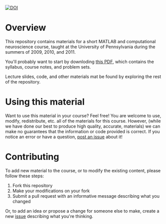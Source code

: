 [![DOI](https://zenodo.org/badge/DOI/10.5281/zenodo.10235877.svg)](https://doi.org/10.5281/zenodo.10235877)

# Overview

This repository contains materials for a short MATLAB and computational neuroscience course, taught at the University of Pennsylvania during the summers of 2009, 2010, and 2011.

You'll probably want to start by downloding [this PDF](https://github.com/ContextLab/computational-neuroscience/blob/master/main.pdf), which contains the syllabus, course notes, and problem sets.

Lecture slides, code, and other materials mat be found by exploring the rest of the repository.

# Using this material

Want to use this material in your course?  Feel free!  You are welcome to use, modify, redistribute, etc. all of the materials for this course.  However, (while we have done our best to produce high quality, accurate, materials) we can make no guarantees that the information or code provided is correct.  If you notice an error or have a question, [post an issue](https://github.com/ContextLab/computational-neuroscience/issues) about it!

# Contributing

To add new material to the course, or to modify the existing content, please follow these steps:
1. Fork this repository
2. Make your modifications on your fork
3. Submit a pull request with an informative message describing what you changed

Or, to add an idea or propose a change for someone else to make, create a new [issue](https://github.com/ContextLab/computational-neuroscience/issues) describing what you're thinking.
